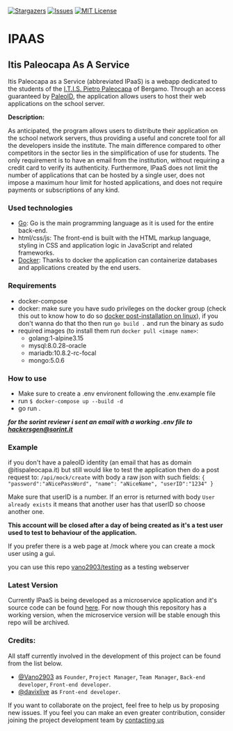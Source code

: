 [![Stargazers][stars-shield]][stars-url]
[![Issues][issues-shield]][issues-url]
[![MIT License][license-shield]][license-url]

# IPAAS

## Itis Paleocapa As A Service

Itis Paleocapa as a Service (abbreviated IPaaS) is a webapp dedicated to the students of the [I.T.I.S. Pietro Paleocapa](https://www.itispaleocapa.edu.it) of Bergamo.
Through an access guaranteed by [PaleoID](https://github.com/cristianlivella/paleoid-backend), the application allows users to host their web applications on the school server.

**Description:**

As anticipated, the program allows users to distribute their application on the school network servers, thus providing a useful and concrete tool for all the developers inside the institute.
The main difference compared to other competitors in the sector lies in the simplification of use for students. The only requirement is to have an email from the institution, without requiring a credit card to verify its authenticity.
Furthermore, IPaaS does not limit the number of applications that can be hosted by a single user, does not impose a maximum hour limit for hosted applications, and does not require payments or subscriptions of any kind.

### Used technologies

- [Go](https://go.dev): Go is the main programming language as it is used for the entire back-end.
- html/css/js: The front-end is built with the HTML markup language, styling in CSS and application logic in JavaScript and related frameworks.
- [Docker](https://www.docker.com): Thanks to docker the application can containerize databases and applications created by the end users.

### Requirements

- docker-compose
- docker: make sure you have sudo privileges on the docker group (check this out to know how to do so [docker post-installation on linux](https://docs.docker.com/engine/install/linux-postinstall/)), if you don't wanna do that tho then run `go build .` and run the binary as sudo
- required images (to install them run `docker pull <image name>`:
  - golang:1-alpine3.15
  - mysql:8.0.28-oracle
  - mariadb:10.8.2-rc-focal
  - mongo:5.0.6

### How to use

- Make sure to create a .env environent following the .env.example file
- run `$ docker-compose up --build -d`
- go run .

_**for the sorint reviewr i sent an email with a working .env file to hackersgen@sorint.it**_

### Example

if you don't have a paleoID identity (an email that has as domain @itispaleocapa.it) but still would
like to test the application then do a post request to:
`/api/mock/create`
with body a raw json with such fields:
`{ "password":"aNicePassWord", "name": "aNiceName", "userID":"1234" } `

Make sure that userID is a number.
If an error is returned with body `User already exists` it means that another user has that userID so choose another one.

**This account will be closed after a day of being created as it's a test user used to test to behaviour of the application.**

If you prefer there is a web page at /mock where you can create a mock user using a gui.

you can use this repo [vano2903/testing](https://github.com/Vano2903/testing/) as a testing webserver

### Latest Version

Currently IPaaS is being developed as a microservice application and it's source code can be found [here](https://github.com/ipaas-org).
For now though this repository has a working version, when the microservice version will be stable enough this repo will be archived.

### Credits:

All staff currently involved in the development of this project can be found from the list below.

- [@Vano2903](https://github.com/Vano2903/) as `Founder`, `Project Manager`, `Team Manager`, `Back-end developer`, `Front-end developer`.
- [@davixlive](https://github.com/davixlive) as `Front-end developer`.

If you want to collaborate on the project, feel free to help us by proposing new issues.
If you feel you can make an even greater contribution, consider joining the project development team by [contacting us](https://mail.google.com/mail/?view=cm&source=mailto&to=davidevanoncini2003@gmail.com)

<!-- or making a voluntary donation through our [Ko-fi page](https://ko-fi.com/Vano2903). -->

[stars-shield]: https://img.shields.io/github/stars/vano2903/ipaas.svg?style=for-the-badge
[stars-url]: https://github.com/vano2903/ipaas/stargazers
[issues-shield]: https://img.shields.io/github/issues/vano2903/ipaas.svg?style=for-the-badge
[issues-url]: https://github.com/vano2903/ipaas/issues
[license-shield]: https://img.shields.io/github/license/vano2903/ipaas.svg?style=for-the-badge
[license-url]: https://github.com/vano2903/ipaas/blob/master/LICENSE.txt
[product-screenshot]: images/screenshot.png
